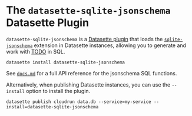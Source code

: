 # The `datasette-sqlite-jsonschema` Datasette Plugin

`datasette-sqlite-jsonschema` is a [Datasette plugin](https://docs.datasette.io/en/stable/plugins.html) that loads the [`sqlite-jsonschema`](https://github.com/asg017/sqlite-jsonschema) extension in Datasette instances, allowing you to generate and work with [TODO](https://github.com/jsonschema/spec) in SQL.

```
datasette install datasette-sqlite-jsonschema
```

See [`docs.md`](../../docs.md) for a full API reference for the jsonschema SQL functions.

Alternatively, when publishing Datasette instances, you can use the `--install` option to install the plugin.

```
datasette publish cloudrun data.db --service=my-service --install=datasette-sqlite-jsonschema

```
